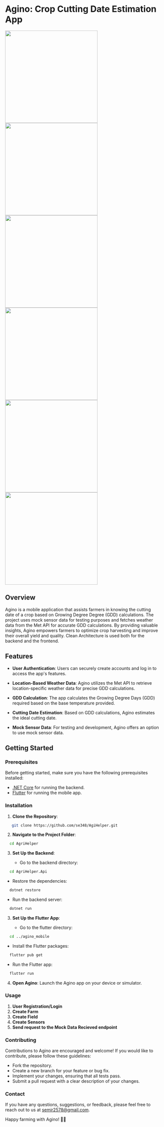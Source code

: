# Agino: Crop Cutting Date Estimation App
<img src="https://github.com/se348/AgriHelper/assets/66954610/5c76c153-ac42-4c3e-9c3d-dbb2312416f7" width=300>
<img src="https://github.com/se348/AgriHelper/assets/66954610/772e6b48-53f1-4f2d-9a0c-01967dd161c3" width=300>
<img src="https://github.com/se348/AgriHelper/assets/66954610/2fda469f-6f81-4bff-bba2-229a248461c3" width=300>
<img src="https://github.com/se348/AgriHelper/assets/66954610/bb7179cd-b190-4e4d-a4ae-6caa437ccb97" width=300>
<img src="https://github.com/se348/AgriHelper/assets/66954610/56d48387-435f-46ba-bac8-e310196f3d0d" width=300>
<img src="https://github.com/se348/AgriHelper/assets/66954610/141e7c48-424b-48fd-b705-6651c1b53c37" width=300>

## Overview

Agino is a mobile application that assists farmers in knowing the cutting date of a crop based on Growing Degree Degree (GDD) calculations. The project uses mock sensor data for testing purposes and fetches weather data from the Met API for accurate GDD calculations. By providing valuable insights, Agino empowers farmers to optimize crop harvesting and improve their overall yield and quality. Clean Architecture is used both for the backend and the frontend.

## Features

- **User Authentication**: Users can securely create accounts and log in to access the app's features.

- **Location-Based Weather Data**: Agino utilizes the Met API to retrieve location-specific weather data for precise GDD calculations.

- **GDD Calculation**: The app calculates the Growing Degree Days (GDD) required based on the base temperature provided.

- **Cutting Date Estimation**: Based on GDD calculations, Agino estimates the ideal cutting date.

- **Mock Sensor Data**: For testing and development, Agino offers an option to use mock sensor data.

## Getting Started

### Prerequisites

Before getting started, make sure you have the following prerequisites installed:

- [.NET Core](https://dotnet.microsoft.com/download) for running the backend.
- [Flutter](https://flutter.dev/docs/get-started/install) for running the mobile app.

### Installation

1. **Clone the Repository**:

  ```bash
     git clone https://github.com/se348/AgiHelper.git
  ```

2. **Navigate to the Project Folder**:

  ```bash
    cd AgriHelper
  ```
3. **Set Up the Backend**:

   - Go to the backend directory:

  ```bash
    cd AgriHelper.Api
  ```
   - Restore the dependencies:

  ```bash
    dotnet restore
  ```
   - Run the backend server:

  ```bash
    dotnet run
  ```
3. **Set Up the Flutter App**:

   - Go to the flutter directory:

  ```bash
    cd ../agino_mobile
  ```
   - Install the Flutter packages:

  ```bash
    flutter pub get
  ```
   - Run the Flutter app:

  ```bash
    flutter run
  ```
4. **Open Agino**:
  Launch the Agino app on your device or simulator.

### Usage
1. **User Registration/Login**
2. **Create Farm**
3. **Create Field**
4. **Create Sensors**
5. **Send request to the Mock Data Recieved endpoint**


### Contributing
Contributions to Agino are encouraged and welcome! If you would like to contribute, please follow these guidelines:

  - Fork the repository.
  - Create a new branch for your feature or bug fix.
  - Implement your changes, ensuring that all tests pass.
  - Submit a pull request with a clear description of your changes.


### Contact
If you have any questions, suggestions, or feedback, please feel free to reach out to us at semir2578@gmail.com.

Happy farming with Agino! 🌱🚜
